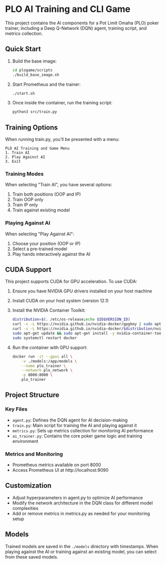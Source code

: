 # PLO AI Training and CLI Game

This project contains the AI components for a Pot Limit Omaha (PLO) poker trainer, including a Deep Q-Network (DQN) agent, training script, and metrics collection.

## Quick Start

1. Build the base image:
    ```bash
    cd plogame/scripts
    ./build_base_image.sh
    ```

2. Start Prometheus and the trainer:
    ```bash
    ./start.sh
    ```

3. Once inside the container, run the training script:
    ```bash
    python3 src/train.py
    ```

## Training Options

When running train.py, you'll be presented with a menu:
```
PLO AI Training and Game Menu
1. Train AI
2. Play Against AI
3. Exit
```

### Training Modes
When selecting "Train AI", you have several options:
1. Train both positions (OOP and IP)
2. Train OOP only
3. Train IP only
4. Train against existing model

### Playing Against AI
When selecting "Play Against AI":
1. Choose your position (OOP or IP)
2. Select a pre-trained model
3. Play hands interactively against the AI

## CUDA Support

This project supports CUDA for GPU acceleration. To use CUDA:

1. Ensure you have NVIDIA GPU drivers installed on your host machine
2. Install CUDA on your host system (version 12.1)
3. Install the NVIDIA Container Toolkit:
   ```bash
   distribution=$(. /etc/os-release;echo $ID$VERSION_ID)
   curl -s -L https://nvidia.github.io/nvidia-docker/gpgkey | sudo apt-key add -
   curl -s -L https://nvidia.github.io/nvidia-docker/$distribution/nvidia-docker.list | sudo tee /etc/apt/sources.list.d/nvidia-docker.list
   sudo apt-get update && sudo apt-get install -y nvidia-container-toolkit
   sudo systemctl restart docker
   ```

4. Run the container with GPU support:
    ```bash
    docker run -it --gpus all \
        -v ./models:/app/models \
        --name plo_trainer \
        --network plo_network \
        -p 8000:8000 \
        plo_trainer
    ```

## Project Structure

### Key Files
- `agent.py`: Defines the DQN agent for AI decision-making
- `train.py`: Main script for training the AI and playing against it
- `metrics.py`: Sets up metrics collection for monitoring AI performance
- `ai_trainer.py`: Contains the core poker game logic and training environment

### Metrics and Monitoring
- Prometheus metrics available on port 8000
- Access Prometheus UI at http://localhost:9090

## Customization

- Adjust hyperparameters in agent.py to optimize AI performance
- Modify the network architecture in the DQN class for different model complexities
- Add or remove metrics in metrics.py as needed for your monitoring setup

## Models

Trained models are saved in the `./models` directory with timestamps. When playing against the AI or training against an existing model, you can select from these saved models.
